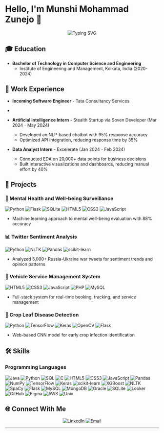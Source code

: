 # Hello, I'm Munshi Mohammad Zunejo 👋

<div align="center">
  <img src="https://readme-typing-svg.herokuapp.com?font=Fira+Code&size=27&duration=3000&pause=1000&color=2E9FD1&center=true&vCenter=true&width=435&lines=Computer+Science+Engineer;AI+%26+Machine+Learning+Enthusiast;Backend+Developer;Data+Analyst" alt="Typing SVG" />
</div>

## 🎓 Education
- **Bachelor of Technology in Computer Science and Engineering**
  - Institute of Engineering and Management, Kolkata, India (2020-2024)

## 💼 Work Experience
- **Incoming Software Engineer** - Tata Consultancy Services
- 
- **Artificial Intelligence Intern** - Stealth Startup via Soven Developer (Mar 2024 - May 2024)
  - Developed an NLP-based chatbot with 95% response accuracy
  - Optimized API integration, reducing response time by 35%

- **Data Analyst Intern** - Excelerate (Jan 2024 - Feb 2024)
  - Conducted EDA on 20,000+ data points for business decisions
  - Built interactive visualizations and dashboards, reducing manual effort by 40%

## 🚀 Projects

### 🧠 Mental Health and Well-being Surveillance
![Python](https://img.shields.io/badge/Python-3776AB?style=flat&logo=python&logoColor=white)
![Flask](https://img.shields.io/badge/Flask-000000?style=flat&logo=flask&logoColor=white)
![SQLite](https://img.shields.io/badge/SQLite-07405E?style=flat&logo=sqlite&logoColor=white)
![HTML5](https://img.shields.io/badge/HTML5-E34F26?style=flat&logo=html5&logoColor=white)
![CSS3](https://img.shields.io/badge/CSS3-1572B6?style=flat&logo=css3&logoColor=white)
![JavaScript](https://img.shields.io/badge/JavaScript-F7DF1E?style=flat&logo=javascript&logoColor=black)
- Machine learning approach to mental well-being evaluation with 88% accuracy

### 📊 Twitter Sentiment Analysis
![Python](https://img.shields.io/badge/Python-3776AB?style=flat&logo=python&logoColor=white)
![NLTK](https://img.shields.io/badge/NLTK-154f5b?style=flat)
![Pandas](https://img.shields.io/badge/Pandas-150458?style=flat&logo=pandas&logoColor=white)
![scikit-learn](https://img.shields.io/badge/scikit--learn-F7931E?style=flat&logo=scikit-learn&logoColor=white)
- Analyzed 5,000+ Russia-Ukraine war tweets for sentiment trends and opinion patterns

### 🚗 Vehicle Service Management System
![HTML5](https://img.shields.io/badge/HTML5-E34F26?style=flat&logo=html5&logoColor=white)
![CSS3](https://img.shields.io/badge/CSS3-1572B6?style=flat&logo=css3&logoColor=white)
![JavaScript](https://img.shields.io/badge/JavaScript-F7DF1E?style=flat&logo=javascript&logoColor=black)
![PHP](https://img.shields.io/badge/PHP-777BB4?style=flat&logo=php&logoColor=white)
![MySQL](https://img.shields.io/badge/MySQL-4479A1?style=flat&logo=mysql&logoColor=white)
- Full-stack system for real-time booking, tracking, and service management

### 🌱 Crop Leaf Disease Detection
![Python](https://img.shields.io/badge/Python-3776AB?style=flat&logo=python&logoColor=white)
![TensorFlow](https://img.shields.io/badge/TensorFlow-FF6F00?style=flat&logo=tensorflow&logoColor=white)
![Keras](https://img.shields.io/badge/Keras-D00000?style=flat&logo=keras&logoColor=white)
![OpenCV](https://img.shields.io/badge/OpenCV-5C3EE8?style=flat&logo=opencv&logoColor=white)
![Flask](https://img.shields.io/badge/Flask-000000?style=flat&logo=flask&logoColor=white)
- Web-based CNN model for early crop infection identification

## 🛠️ Skills

### Programming Languages
![Java](https://img.shields.io/badge/Java-ED8B00?style=flat&logo=java&logoColor=white)
![Python](https://img.shields.io/badge/Python-3776AB?style=flat&logo=python&logoColor=white)
![SQL](https://img.shields.io/badge/SQL-4479A1?style=flat&logo=sql&logoColor=white)
![C](https://img.shields.io/badge/C-00599C?style=flat&logo=c&logoColor=white)
![HTML5](https://img.shields.io/badge/HTML5-E34F26?style=flat&logo=html5&logoColor=white)
![CSS3](https://img.shields.io/badge/CSS3-1572B6?style=flat&logo=css3&logoColor=white)
![JavaScript](https://img.shields.io/badge/JavaScript-F7DF1E?style=flat&logo=javascript&logoColor=black)
![Pandas](https://img.shields.io/badge/Pandas-150458?style=flat&logo=pandas&logoColor=white)
![NumPy](https://img.shields.io/badge/NumPy-013243?style=flat&logo=numpy&logoColor=white)
![TensorFlow](https://img.shields.io/badge/TensorFlow-FF6F00?style=flat&logo=tensorflow&logoColor=white)
![Keras](https://img.shields.io/badge/Keras-D00000?style=flat&logo=keras&logoColor=white)
![scikit-learn](https://img.shields.io/badge/scikit--learn-F7931E?style=flat&logo=scikit-learn&logoColor=white)
![XGBoost](https://img.shields.io/badge/XGBoost-4EAA25?style=flat)
![NLTK](https://img.shields.io/badge/NLTK-154f5b?style=flat)
![SpaCy](https://img.shields.io/badge/SpaCy-09A3D5?style=flat&logo=spacy&logoColor=white)
![Flask](https://img.shields.io/badge/Flask-000000?style=flat&logo=flask&logoColor=white)
![MySQL](https://img.shields.io/badge/MySQL-4479A1?style=flat&logo=mysql&logoColor=white)
![MongoDB](https://img.shields.io/badge/MongoDB-4EA94B?style=flat&logo=mongodb&logoColor=white)
![Oracle](https://img.shields.io/badge/Oracle-F80000?style=flat&logo=oracle&logoColor=white)
![SQLite](https://img.shields.io/badge/SQLite-07405E?style=flat&logo=sqlite&logoColor=white)
![Looker](https://img.shields.io/badge/Looker-4285F4?style=flat&logo=looker&logoColor=white)
![GitHub](https://img.shields.io/badge/GitHub-181717?style=flat&logo=github&logoColor=white)
![Figma](https://img.shields.io/badge/Figma-F24E1E?style=flat&logo=figma&logoColor=white)
![AWS](https://img.shields.io/badge/AWS-232F3E?style=flat&logo=amazon-aws&logoColor=white)
![Unix](https://img.shields.io/badge/Unix-FCC624?style=flat&logo=linux&logoColor=black)

<!--
## 🏆 Awards & Achievements
- **Certified in Entrepreneurship and Business Strategy** - Recognized as a Potential Real Venture Leader by Wadhwani Group
- **Published Research Author** - "Migration and the Dilemma of Belonging" in IJELTS Journal
- **Academic Excellence Award (2021)** - Top 10 performer in B.Tech Computer Science at IEM, Kolkata

## 📈 GitHub Stats

<div align="center">
  <img src="https://github-readme-stats.vercel.app/api?username=yourusername&show_icons=true&theme=tokyonight" alt="GitHub Stats" />
  <img src="https://github-readme-streak-stats.herokuapp.com/?user=yourusername&theme=tokyonight" alt="GitHub Streak" />
</div>

-->

## 🌐 Connect With Me
<div align="center">
  <a href="https://linkedin.com/in/munshi-mohammad-zunejo-42111121a
"><img src="https://img.shields.io/badge/LinkedIn-0077B5?style=for-the-badge&logo=linkedin&logoColor=white" alt="LinkedIn" /></a>
  <a href="mailto:zunejo2001@gmail.com"><img src="https://img.shields.io/badge/Email-D14836?style=for-the-badge&logo=gmail&logoColor=white" alt="Email" /></a>
 <!-- <a href="https://github.com/yourusername"><img src="https://img.shields.io/badge/GitHub-181717?style=for-the-badge&logo=github&logoColor=white" alt="GitHub" /></a>   -->
</div>

---

<!-- 
<div align="center">
  <img src="https://komarev.com/ghpvc/?username=yourusername&color=blueviolet&style=flat-square" alt="Profile Views" />
</div>
-->

<!--
**yourusername/yourusername** is a ✨ _special_ ✨ repository because its `README.md` (this file) appears on your GitHub profile.
--> 
